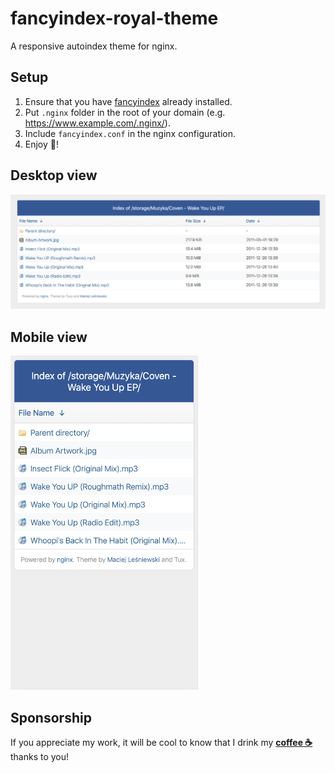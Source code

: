 # fancyindex-royal-theme
A responsive autoindex theme for nginx.

## Setup
1. Ensure that you have [fancyindex](https://github.com/aperezdc/ngx-fancyindex) already installed.
2. Put `.nginx` folder in the root of your domain (e.g. https://www.example.com/.nginx/).
3. Include `fancyindex.conf` in the nginx configuration.
4. Enjoy 🎉!

## Desktop view
<img src="https://raw.githubusercontent.com/leshniak/fancyindex-royal-theme/master/assets/desktop.png">

## Mobile view
<img width="300" src="https://raw.githubusercontent.com/leshniak/fancyindex-royal-theme/master/assets/mobile.png">

## Sponsorship
If you appreciate my work, it will be cool to know that I drink my **[coffee ☕](https://www.buymeacoffee.com/leshniak)** thanks to you!
